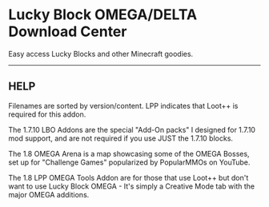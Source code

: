 # Lucky Block OMEGA/DELTA Download Center
Easy access Lucky Blocks and other Minecraft goodies.

-----
HELP
-----

Filenames are sorted by version/content.
LPP indicates that Loot++ is required for this addon.

The 1.7.10 LBO Addons are the special "Add-On packs" I designed for 1.7.10 mod support, and are not required if you use JUST the 1.7.10 blocks.

The 1.8 OMEGA Arena is a map showcasing some of the OMEGA Bosses, set up for "Challenge Games" popularized by PopularMMOs on YouTube.

The 1.8 LPP OMEGA Tools Addon are for those that use Loot++ but don't want to use Lucky Block OMEGA - It's simply a Creative Mode tab with the major OMEGA additions.
